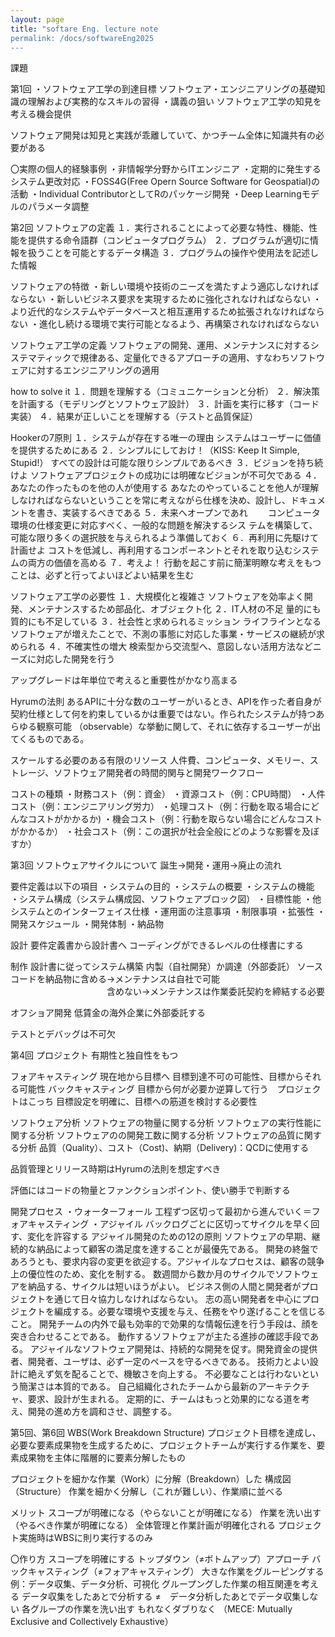 ```yaml
---
layout: page
title: "softare Eng. lecture note
permalink: /docs/softwareEng2025
---
```


課題

第1回
・ソフトウェア工学の到達目標
ソフトウェア・エンジニアリングの基礎知識の理解および実務的なスキルの習得
・講義の狙い
ソフトウェア工学の知見を考える機会提供

ソフトウェア開発は知見と実践が乖離していて、かつチーム全体に知識共有の必要がある

〇実際の個人的経験事例
・非情報学分野からITエンジニア
・定期的に発生するシステム更改対応
・FOSS4G(Free Opern Source Software for Geospatial)の活動
・Individual ContributorとしてRのパッケージ開発
・Deep Learningモデルのパラメータ調整

第2回
ソフトウェアの定義
１．実行されることによって必要な特性、機能、性能を提供する命令語群（コンピュータプログラム）
２．プログラムが適切に情報を扱うことを可能とするデータ構造
３．プログラムの操作や使用法を記述した情報

ソフトウェアの特徴
・新しい環境や技術のニーズを満たすよう適応しなければならない
・新しいビジネス要求を実現するために強化されなければならない
・より近代的なシステムやデータベースと相互運用するため拡張されなければならない
・進化し続ける環境で実行可能となるよう、再構築されなければならない

ソフトウェア工学の定義
ソフトウェアの開発、運用、メンテナンスに対するシステマティックで規律ある、定量化できるアプローチの適用、すなわちソフトウェアに対するエンジニアリングの適用

how to solve it
１．問題を理解する（コミュニケーションと分析）
２．解決策を計画する（モデリングとソフトウェア設計）
３．計画を実行に移す（コード実装）
４．結果が正しいことを理解する（テストと品質保証）

Hookerの7原則
１．システムが存在する唯一の理由
    システムはユーザーに価値を提供するためにある
２．シンプルにしておけ！（KISS: Keep It Simple, Stupid!）
    すべての設計は可能な限りシンプルであるべき
３．ビジョンを持ち続けよ
    ソフトウェアプロジェクトの成功には明確なビジョンが不可欠である
４．あなたの作ったものを他の人が使用する
    あなたのやっていることを他人が理解しなければならないということを常に考えながら仕様を決め、設計し、ドキュメントを書き、実装するべきである
５．未来へオープンであれ
　　コンピュータ環境の仕様変更に対応すべく、一般的な問題を解決するシス  テムを構築して、可能な限り多くの選択肢を与えられるよう準備しておく
６．再利用に先駆けて計画せよ
    コストを低減し、再利用するコンポーネントとそれを取り込むシステムの両方の価値を高める
７．考えよ！
    行動を起こす前に簡潔明瞭な考えをもつことは、必ずと行ってよいほどよい結果を生む

ソフトウェア工学の必要性
１．大規模化と複雑さ
    ソフトウェアを効率よく開発、メンテナンスするため部品化、オブジェクト化
２．IT人材の不足
    量的にも質的にも不足している
３．社会性と求められるミッション
    ライフラインとなるソフトウェアが増えたことで、不測の事態に対応した事業・サービスの継続が求められる
４．不確実性の増大
    検索型から交流型へ、意図しない活用方法などニーズに対応した開発を行う

アップグレードは年単位で考えると重要性がかなり高まる

Hyrumの法則
あるAPIに十分な数のユーザーがいるとき、APIを作った者自身が契約仕様として何を約束しているかは重要ではない。作られたシステムが持つあらゆる観察可能 （observable）な挙動に関して、それに依存するユーザーが出てくるものである。

スケールする必要のある有限のリソース
人件費、コンピュータ、メモリー、ストレージ、ソフトウェア開発者の時間的関与と開発ワークフロー

コストの種類
・財務コスト（例：資金）
・資源コスト（例：CPU時間）
・人件コスト（例：エンジニアリング労力）
・処理コスト（例：行動を取る場合にどんなコストがかかるか)
・機会コスト（例：行動を取らない場合にどんなコストがかかるか）
・社会コスト（例：この選択が社会全般にどのような影響を及ぼすか）

第3回
ソフトウェアサイクルについて
誕生→開発・運用→廃止の流れ

要件定義は以下の項目
・システムの目的
・システムの概要
・システムの機能
・システム構成（システム構成図、ソフトウェアブロック図）
・目標性能
・他システムとのインターフェイス仕様
・運用面の注意事項
・制限事項
・拡張性
・開発スケジュール
・開発体制
・納品物

設計
要件定義書から設計書へ
コーディングができるレベルの仕様書にする

制作
設計書に従ってシステム構築
内製（自社開発）か調達（外部委託）
ソースコードを納品物に含める→メンテナンスは自社で可能
　　　　　　　　　　　含めない→メンテナンスは作業委託契約を締結する必要

オフショア開発
低賃金の海外企業に外部委託する

テストとデバッグは不可欠

第4回
プロジェクト
有期性と独自性をもつ

フォアキャスティング
現在地から目標へ
    目標到達不可の可能性、目標からそれる可能性
バックキャスティング
目標から何が必要か逆算して行う　プロジェクトはこっち
    目標設定を明確に、目標への筋道を検討する必要性

ソフトウェア分析
ソフトウェアの物量に関する分析
ソフトウェアの実行性能に関する分析
ソフトウェアのの開発工数に関する分析
ソフトウェアの品質に関する分析
    品質（Quality）、コスト（Cost)、納期（Delivery)：QCDに使用する

品質管理とリリース時期はHyrumの法則を想定すべき

評価にはコードの物量とファンクションポイント、使い勝手で判断する

開発プロセス
・ウォーターフォール
    工程ずつ区切って最初から進んでいく＝フォアキャスティング
・アジャイル
    バックログごとに区切ってサイクルを早く回す、変化を許容する
アジャイル開発のための12の原則
ソフトウェアの早期、継続的な納品によって顧客の満足度を達することが最優先である。
開発の終盤であろうとも、要求内容の変更を欲迎する。アジャイルなプロセスは、顧客の競争上の優位性のため、変化を制する。
数週間から数か月のサイクルでソフトウェアを納品する、サイクルは短いほうがよい。
ビジネス側の人間と開発者がプロジェクトを通じて日々協力しなければならない。
志の高い開発者を中心にプロジェクトを編成する。必要な環境や支援を与え、任務をやり遂げることを信じること。
開発チームの内外で最も効率的で効果的な情報伝達を行う手段は、顔を突き合わせることである。
動作するソフトウェアが主たる進捗の確認手段である。
アジャイルなソフトウェア開発は、持続的な開発を促す。開発資金の提供者、開発者、ユーザは、必ず一定のペースを守るべきである。
技術力とよい設計に絶えず気を配ることで、機敏さを向上する。
不必要なことは行わないという簡潔さは本質的である。
自己組織化されたチームから最新のアーキテクチャ、要求、設計が生まれる。
定期的に、チームはもっと効果的になる道を考え、開発の進め方を調和させ、調整する。

第5回、第6回
WBS(Work Breakdown Structure)
プロジェクト目標を達成し、必要な要素成果物を生成するために、プロジェクトチームが実行する作業を、要素成果物を主体に階層的に要素分解したもの

プロジェクトを細かな作業（Work）に分解（Breakdown）した 構成図（Structure）
作業を細かく分解し（これが難しい）、作業順に並べる

メリット
スコープが明確になる（やらないことが明確になる）
作業を洗い出す（やるべき作業が明確になる）
全体管理と作業計画が明確化される
プロジェクト実施時はWBSに則り実行するのみ

〇作り方
スコープを明確にする
トップダウン（≠ボトムアップ）アプローチ
バックキャスティング（≠フォアキャスティング）
大きな作業をグルーピングする
例：データ収集、データ分析、可視化
グループングした作業の相互関連を考える
データ収集をしたあとで分析する
≠　データ分析したあとでデータ収集しない
各グループの作業を洗い出す
もれなくダブりなく
（MECE: Mutually Exclusive and Collectively Exhaustive）
